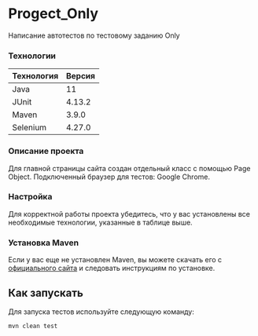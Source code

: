 # Progect_Only

Написание автотестов по тестовому заданию Only

### Технологии

| Технология    | Версия |
|---------------|--------|
| Java          | 11     |
| JUnit         | 4.13.2 |
| Maven         | 3.9.0  |
| Selenium      | 4.27.0 |


### Описание проекта
Для главной страницы сайта создан отдельный класс с помощью Page Object. Подключенный браузер для тестов: Google Chrome.

### Настройка

Для корректной работы проекта убедитесь, что у вас установлены все необходимые технологии, указанные в таблице выше.

### Установка Maven

Если у вас еще не установлен Maven, вы можете скачать его с [официального сайта](https://maven.apache.org/download.cgi) и следовать инструкциям по установке.

## Как запускать

Для запуска тестов используйте следующую команду:

```bash
mvn clean test